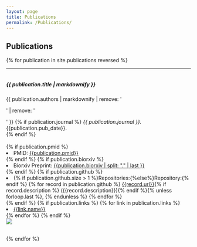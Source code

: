 ```yaml
---
layout: page
title: Publications
permalink: /Publications/
---
```


<h2>Publications</h2>
<div class="container">

{% for publication in site.publications reversed %}
<hr>
<div class="row" style="padding-top: 60px; margin-top: -60px;" id="{{publication.pmid}}">
<div><h5>{{ publication.title | markdownify }}</h5>
{{ publication.authors | markdownify | remove: '<p>' | remove: '</p>' }}
{% if publication.journal %}
<i>{{ publication.journal }}.</i>
{{publication.pub_date}}.</div>
{% endif %}
</div>
<br>
<div class="row">
    <div class="col-md-6">
        {% if publication.pmid %}
		    <li>PMID: <a href="http://www.ncbi.nlm.nih.gov/pubmed/{{publication.pmid}}" alt = "pubmed link: {{publication.pmid}}"> {{publication.pmid}}</a></li>
	    {% endif %}
	    {% if publication.biorxiv %}
		    <li>Biorxiv Preprint: <a href="http://dx.doi.org/10.1101/{{publication.biorxiv}}" alt = "biorxiv preprint link: {{publication.biorxiv}}"> {{publication.biorxiv | split: "." | last }}</a></li>
		{% endif %}
		{% if publication.github %}
		<li>{% if publication.github.size > 1 %}Repositories:{%else%}Repository:{% endif %}
			{% for record in publication.github %}
				<a href="https://www.github.com/ReddingLab/{{record.url}}/">{{record.url}}</a>{% if record.description %} ({{record.description}}){% endif %}{% unless forloop.last %}, {% endunless %}
			{% endfor %}
		</li>
		{% endif %}
		{% if publication.links %}
			{% for link in publication.links %}
				<li><a href="{{link.url}}" alt="{{link.name}}">{{link.name}}</a></li>
			{% endfor %}
		{% endif %}	
    </div>
    <div class="col-md-6">
        <img class = "img-fluid" src = "{{publication.image}}" style="max-height: 300px;">
    </div>    
</div>
<br>

{% endfor %}

